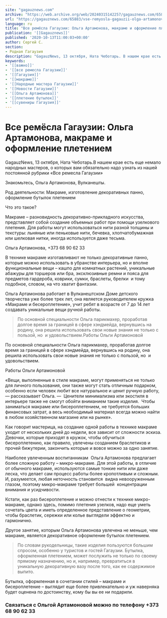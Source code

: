 ```yaml
---
site: "gagauznews.com"
archive: "https://web.archive.org/web/20240315142257/gagauznews.com/65883/vse-remyosla-gagauzii-olga-artamonova-makrame-i-oformlenie-pleteniem.html"
url: "https://gagauznews.com/65883/vse-remyosla-gagauzii-olga-artamonova-makrame-i-oformlenie-pleteniem.html"
language: ru
title: "Все ремёсла Гагаузии: Ольга Артамонова, макраме и оформление плетением"
publication: '[[Gagauznews]]'
published: '2020-10-13T11:00:03+00:00'
author: Сергей С.
section:
- Родная Гагаузия
description: "GagauzNews, 13 октября, Ната Чеботарь. В нашем крае есть еще немало народных мастеров, о которых вам обязательно надо узнать из нашей постоянной рубрики «Все ремесла Гагаузии» Знакомьтесь, Ольга Артамонова, Вулканешты. Род деятельности: Макраме, изготовление декоративных панно, оформление бутылок плетением Что это такое? Макраме – разновидность декоративно-прикладного искусства, представляет собой создание объемных работ при помощи узелкового плетения. Для работы могут использоваться нити разной толщины и текстуры: льняные или пеньковые нити, бечевка, хлопчатобумажная или шелковая нитки, иногда используется даже тесьма. В технике макраме изготавливают не только декоративные панно, которые можно использовать в убранстве интерьера, но и вполне функциональные вещи – кашпо для […]"
keywords:
- '[[важно]]'
- '[[все ремесла Гагаузии]]'
- '[[Гагаузия]]'
- '[[макраме]]'
- '[[Народные мастера Гагаузии]]'
- '[[Новости Гагаузии]]'
- '[[Ольга Артамонова]]'
- '[[плетение бутылок]]'
- '[[сувениры Гагаузия]]'
---
```


# Все ремёсла Гагаузии: Ольга Артамонова, макраме и оформление плетением

GagauzNews, 13 октября, Ната Чеботарь.В нашем крае есть еще немало народных мастеров, о которых вам обязательно надо узнать из нашей постоянной рубрики «Все ремесла Гагаузии»

Знакомьтесь, Ольга Артамонова, Вулканешты.

Род деятельности: Макраме, изготовление декоративных панно, оформление бутылок плетением

Что это такое?

Макраме – разновидность декоративно-прикладного искусства, представляет собой создание объемных работ при помощи узелкового плетения. Для работы могут использоваться нити разной толщины и текстуры: льняные или пеньковые нити, бечевка, хлопчатобумажная или шелковая нитки, иногда используется даже тесьма.

Ольга Артамонова, +373 68 90 62 33

В технике макраме изготавливают не только декоративные панно, которые можно использовать в убранстве интерьера, но и вполне функциональные вещи – кашпо для комнатных растений, уникальные абажуры для торшеров или бра, эксклюзивные ремни и пояса для предметов гардероба, коврики, сумки, браслеты, брелки  и тому подобное, словом, на что хватит фантазии.

Ольга Артамонова работает в Вулканештском Доме детского творчества уже более трех лет, она является руководителем кружка «Макраме и бесероплетение», учит ребят в возрасте от 7 до 14 лет создавать уникальные вещи ручной работы.

> По основной специальности Ольга парикмахер, проработав долгое время за границей в сфере хэндмейда, вернувшись на родину, она решила использовать свои новые знания не только с пользой, но  и удовольствием.Работы Ольги Артамоновой

По основной специальности Ольга парикмахер, проработав долгое время за границей в сфере хэндмейда, вернувшись на родину, она решила использовать свои новые знания не только с пользой, но  и удовольствием.

Работы Ольги Артамоновой

«Вещи, выполненные в стиле макраме, могут применяться не только для личного пользования, они также могут стать отличным подарком, особенно если человек любит все натуральное и ценит ручную работу, — рассказывает Ольга. —  Ценители минимализма или экостиля в интерьере также не смогут обойти вниманием такие изделия.  Чтобы заниматься макраме или бисероплетением, не требуется больших финансовых затрат, а весь необходимый материал всегда можно найти в любом хозяйственном магазине или на рынке».

Как говорит мастерица, на создание одной работы в технике макраме уходит от нескольких дней до недели, все зависит от сложности эскиза. Девочки, которые приходят в кружок, чтобы обучиться бисероплетению, как правило, увлечены созданием браслетиков и прочей бижутерии, закончить которые и вовсе можно за одно занятие.

Наиболее увлеченным воспитанникам  Ольга Артамонова предлагает более сложную работу – микро-макраме. Для этой работы, в отличие от обычного макраме, используются самые тонкие нити или даже леска, что делает сам процесс работы более кропотливым и сложным. И, разумеется, любая неточность становится  видна невооруженным глазом, поэтому микро-макраме требует большей  концентрации внимания и усидчивости.

Кстати, как раз бисероплетение и можно отнести к технике микро-макраме, однако здесь, помимо плетения узелков, надо еще уметь сочетать цвета и иметь определенное представление о геометрии, чтобы браслетик, сережки или колье выглядели эффектно и гармонично.

Другое занятие, которым Ольга Артамонова увлечена не меньше, чем макраме, является декоративное оформление бутылок плетением.

> По словам рукодельницы, такие изделия пользуются большим спросом, особенно у туристов и гостей Гагаузии. Бутылка, оформленная плетением, может послужить не только по своему прямому назначению, но и, например, превратиться в уникальную декоративную вазу после того, как ее содержимое выпито.

Бутылка, оформленная в сочетании стилей – макраме и бисероплетение – выглядит еще более привлекательно и уж наверняка будет оценена по достоинству, кому бы вы ее ни подарили.

### Связаться с Ольгой Артамоновой можно по телефону +373 68 90 62 33